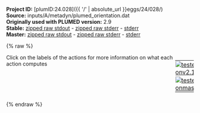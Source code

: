 **Project ID:** [plumID:24.028]({{ '/' | absolute_url }}eggs/24/028/)  
**Source:** inputs/A/metadyn/plumed_orientation.dat  
**Originally used with PLUMED version:** 2.9  
**Stable:** [zipped raw stdout](plumed_orientation.dat.plumed.stdout.txt.zip) - [zipped raw stderr](plumed_orientation.dat.plumed.stderr.txt.zip) - [stderr](plumed_orientation.dat.plumed.stderr)  
**Master:** [zipped raw stdout](plumed_orientation.dat.plumed_master.stdout.txt.zip) - [zipped raw stderr](plumed_orientation.dat.plumed_master.stderr.txt.zip) - [stderr](plumed_orientation.dat.plumed_master.stderr)  

{% raw %}
<div style="width: 100%; float:left">
<div style="width: 90%; float:left" id="value_details_data/inputs/A/metadyn/plumed_orientation.dat"> Click on the labels of the actions for more information on what each action computes </div>
<div style="width: 10%; float:left"><table><tr><td style="padding:1px"><a href="plumed_orientation.dat.plumed.stderr"><img src="https://img.shields.io/badge/v2.10-passing-green.svg" alt="tested onv2.10" /></a></td></tr><tr><td style="padding:1px"><a href="plumed_orientation.dat.plumed_master.stderr"><img src="https://img.shields.io/badge/master-passing-green.svg" alt="tested onmaster" /></a></td></tr></table></div></div>
<pre style="width=97%;">
<span style="color:blue" class="comment"># Activate MOLINFO functionalities</span>
<span class="plumedtooltip" style="color:green">MOLINFO<span class="right">This command is used to provide information on the molecules that are present in your system. <a href="https://www.plumed.org/doc-master/user-doc/html/_m_o_l_i_n_f_o.html" style="color:green">More details</a><i></i></span></span> <span class="plumedtooltip">STRUCTURE<span class="right">a file in pdb format containing a reference structure<i></i></span></span>=../conf.pdb
<span style="display:none;" id="data/inputs/A/metadyn/plumed_orientation.dat">The MOLINFO action with label <b></b> calculates something</span><span class="plumedtooltip" style="color:green">WHOLEMOLECULES<span class="right">This action is used to rebuild molecules that can become split by the periodic boundary conditions. <a href="https://www.plumed.org/doc-master/user-doc/html/_w_h_o_l_e_m_o_l_e_c_u_l_e_s.html" style="color:green">More details</a><i></i></span></span> <span class="plumedtooltip">ENTITY0<span class="right">the atoms that make up a molecule that you wish to align<i></i></span></span>=11,15,20
<b name="data/inputs/A/metadyn/plumed_orientation.datgh11" onclick='showPath("data/inputs/A/metadyn/plumed_orientation.dat","data/inputs/A/metadyn/plumed_orientation.datgh11","data/inputs/A/metadyn/plumed_orientation.datgh11","violet")'>gh11</b><span style="display:none;" id="data/inputs/A/metadyn/plumed_orientation.datgh11">The GHOST action with label <b>gh11</b> calculates the following quantities:<table  align="center" frame="void" width="95%" cellpadding="5%"><tr><td width="5%"><b> Quantity </b>  </td><td width="5%"><b> Type </b>  </td><td><b> Description </b> </td></tr><tr><td width="5%">gh11</td><td width="5%"><font color="violet">atoms</font></td><td>virtual atom calculated by GHOST action</td></tr></table></span>: <span class="plumedtooltip" style="color:green">GHOST<span class="right">Calculate the absolute position of a ghost atom with fixed coordinates in the local reference frame formed by three atoms. <a href="https://www.plumed.org/doc-master/user-doc/html/_g_h_o_s_t.html" style="color:green">More details</a><i></i></span></span> <span class="plumedtooltip">ATOMS<span class="right">the list of atoms which are involved the virtual atom's definition<i></i></span></span>=11,15,20 <span class="plumedtooltip">COORDINATES<span class="right">coordinates of the ghost atom in the local reference frame<i></i></span></span>=0,1,0
<b name="data/inputs/A/metadyn/plumed_orientation.datgh12" onclick='showPath("data/inputs/A/metadyn/plumed_orientation.dat","data/inputs/A/metadyn/plumed_orientation.datgh12","data/inputs/A/metadyn/plumed_orientation.datgh12","violet")'>gh12</b><span style="display:none;" id="data/inputs/A/metadyn/plumed_orientation.datgh12">The GHOST action with label <b>gh12</b> calculates the following quantities:<table  align="center" frame="void" width="95%" cellpadding="5%"><tr><td width="5%"><b> Quantity </b>  </td><td width="5%"><b> Type </b>  </td><td><b> Description </b> </td></tr><tr><td width="5%">gh12</td><td width="5%"><font color="violet">atoms</font></td><td>virtual atom calculated by GHOST action</td></tr></table></span>:  <span class="plumedtooltip" style="color:green">GHOST<span class="right">Calculate the absolute position of a ghost atom with fixed coordinates in the local reference frame formed by three atoms. <a href="https://www.plumed.org/doc-master/user-doc/html/_g_h_o_s_t.html" style="color:green">More details</a><i></i></span></span> <span class="plumedtooltip">ATOMS<span class="right">the list of atoms which are involved the virtual atom's definition<i></i></span></span>=11,15,20 <span class="plumedtooltip">COORDINATES<span class="right">coordinates of the ghost atom in the local reference frame<i></i></span></span>=0,0,0
<b name="data/inputs/A/metadyn/plumed_orientation.datnorm1" onclick='showPath("data/inputs/A/metadyn/plumed_orientation.dat","data/inputs/A/metadyn/plumed_orientation.datnorm1","data/inputs/A/metadyn/plumed_orientation.datnorm1","black")'>norm1</b><span style="display:none;" id="data/inputs/A/metadyn/plumed_orientation.datnorm1">The DISTANCE action with label <b>norm1</b> calculates the following quantities:<table  align="center" frame="void" width="95%" cellpadding="5%"><tr><td width="5%"><b> Quantity </b>  </td><td width="5%"><b> Type </b>  </td><td><b> Description </b> </td></tr><tr><td width="5%">norm1.x</td><td width="5%"><font color="black">scalar</font></td><td>the x-component of the vector connecting the two atoms</td></tr><tr><td width="5%">norm1.y</td><td width="5%"><font color="black">scalar</font></td><td>the y-component of the vector connecting the two atoms</td></tr><tr><td width="5%">norm1.z</td><td width="5%"><font color="black">scalar</font></td><td>the z-component of the vector connecting the two atoms</td></tr></table></span>: <span class="plumedtooltip" style="color:green">DISTANCE<span class="right">Calculate the distance between a pair of atoms. <a href="https://www.plumed.org/doc-master/user-doc/html/_d_i_s_t_a_n_c_e.html" style="color:green">More details</a><i></i></span></span> <span class="plumedtooltip">ATOMS<span class="right">the pair of atom that we are calculating the distance between<i></i></span></span>=<b name="data/inputs/A/metadyn/plumed_orientation.datgh11">gh11</b>,<b name="data/inputs/A/metadyn/plumed_orientation.datgh12">gh12</b> <span class="plumedtooltip">COMPONENTS<span class="right"> calculate the x, y and z components of the distance separately and store them as label<i></i></span></span>
<span class="plumedtooltip" style="color:green">PRINT<span class="right">Print quantities to a file. <a href="https://www.plumed.org/doc-master/user-doc/html/_p_r_i_n_t.html" style="color:green">More details</a><i></i></span></span> <span class="plumedtooltip">ARG<span class="right">the labels of the values that you would like to print to the file<i></i></span></span>=<b name="data/inputs/A/metadyn/plumed_orientation.datnorm1">norm1.z</b> <span class="plumedtooltip">FILE<span class="right">the name of the file on which to output these quantities<i></i></span></span>=ANALYSIS_NORMAL <span class="plumedtooltip">STRIDE<span class="right"> the frequency with which the quantities of interest should be output<i></i></span></span>=1
</pre>
{% endraw %}
